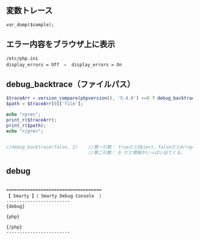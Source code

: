 ## 変数トレース
```
var_dump($sample);
```

## エラー内容をブラウザ上に表示
```
/etc/php.ini
display_errors = Off　⇒  display_errors = On

```

## debug_backtrace（ファイルパス）
```php
$traceArr = version_compare(phpversion(), '5.4.0') >=0 ? debug_backtrace(false, 1) : debug_backtrace();
$path = $traceArr[0]['file'];

echo "<pre>";
print_r($traceArr);
print_r($path);
echo "</pre>";			


//debug_backtrace(false, 1)    //第一引数： trueだとObject、falseだとArray。多分。
                               //第二引数： 0 だと情報がいっぱい出てくる。
```

## debug
```

====================================
【 Smarty 】（ Smarty Debug Console  ）
------------------------
{debug}

{php}

{/php}
------------------------


```